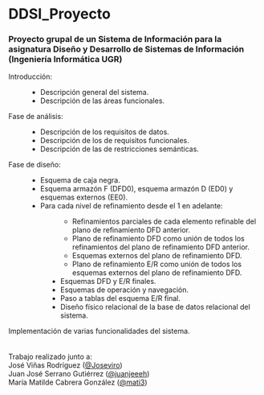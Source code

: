 # DDSI_Proyecto
### Proyecto grupal de un Sistema de Información para la asignatura Diseño y Desarrollo de Sistemas de Información (Ingeniería Informática UGR)

<dl>
  <dt> Introducción: </dt>
  <dd><ul>
    <li> Descripción general del sistema. </li>
    <li> Descripción de las áreas funcionales. </li>
  </ul> <dd>
  <dt> Fase de análisis: </dt>
  <dd><ul>
    <li> Descripción de los requisitos de datos. </li>
    <li> Descripción de los de requisitos funcionales. </li>
    <li> Descripción de las de restricciones semánticas. </li>
  </ul> <dd>
  <dt> Fase de diseño: </dt>
  <dd><ul>
    <li> Esquema de caja negra. </li>
    <li> Esquema armazón F (DFD0), esquema armazón D (ED0) y esquemas externos (EE0). </li>
    <li> Para cada nivel de refinamiento desde el 1 en adelante: </li>
    <dd><ul>
      <li> Refinamientos parciales de cada elemento refinable del plano de refinamiento DFD anterior. </li>
      <li> Plano de refinamiento DFD como unión de todos los refinamientos del plano de refinamiento DFD anterior. </li>
      <li> Esquemas externos del plano de refinamiento DFD. </li>
      <li> Plano de refinamiento E/R como unión de todos los esquemas externos del plano de refinamiento DFD. </li>
    </ul> <dd>
    <li> Esquemas DFD y E/R finales. </li>
    <li> Esquemas de operación y navegación. </li>
    <li> Paso a tablas del esquema E/R final. </li>
    <li> Diseño físico relacional de la base de datos relacional del sistema. </li>
  </ul> <dd>
  <dt> Implementación de varias funcionalidades del sistema. </dt>
  <BR><BR>
  <dt> Trabajo realizado junto a: </dt>
  José Viñas Rodríguez (<a href="https://github.com/Joseviro">@Joseviro</a>)
  <BR>
  Juan José Serrano Gutiérrez (<a href="https://github.com/juanjeeeh">@juanjeeeh</a>)
  <BR>
  María Matilde Cabrera González (<a href="https://github.com/mati3">@mati3</a>)
</dl>
    
